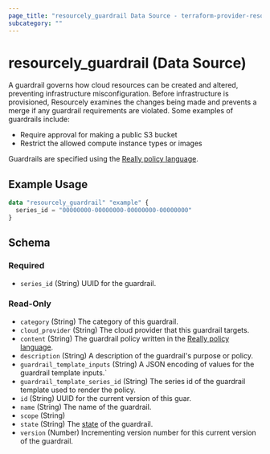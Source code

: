 ```yaml
---
page_title: "resourcely_guardrail Data Source - terraform-provider-resourcely"
subcategory: ""
---
```


# resourcely_guardrail (Data Source)

A guardrail governs how cloud resources can be created and altered, preventing infrastructure misconfiguration. Before infrastructure is provisioned, Resourcely examines the changes being made and prevents a merge if any guardrail requirements are violated. Some examples of guardrails include:

- Require approval for making a public S3 bucket
- Restrict the allowed compute instance types or images

Guardrails are specified using the [Really policy language](https://docs.resourcely.io/build/setting-up-guardrails/authoring-your-own-guardrails).

## Example Usage

```terraform
data "resourcely_guardrail" "example" {
  series_id = "00000000-00000000-00000000-00000000"
}
```

<!-- schema generated by tfplugindocs -->
## Schema

### Required

- `series_id` (String) UUID for the guardrail.

### Read-Only

- `category` (String) The category of this guardrail.
- `cloud_provider` (String) The cloud provider that this guardrail targets.
- `content` (String) The guardrail policy written in the [Really policy language](https://docs.resourcely.io/build/setting-up-guardrails/authoring-your-own-guardrails).
- `description` (String) A description of the guardrail's purpose or policy.
- `guardrail_template_inputs` (String) A JSON encoding of values for the guardrail template inputs.`
- `guardrail_template_series_id` (String) The series id of the guardrail template used to render the policy.
- `id` (String) UUID for the current version of this guar.
- `name` (String) The name of the guardrail.
- `scope` (String)
- `state` (String) The [state](https://docs.resourcely.io/build/setting-up-guardrails/releasing-guardrails#guardrail-status) of the guardrail.
- `version` (Number) Incrementing version number for this current version of the guardrail.
